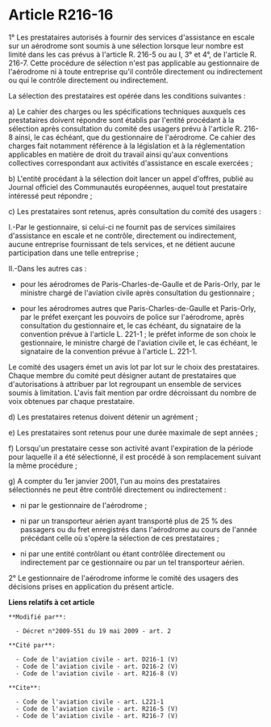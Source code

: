 # Article R216-16

1° Les prestataires autorisés à fournir des services d'assistance en escale sur un aérodrome sont soumis à une sélection
lorsque leur nombre est limité dans les cas prévus à l'article R. 216-5 ou au I, 3° et 4°, de l'article R. 216-7. Cette
procédure de sélection n'est pas applicable au gestionnaire de l'aérodrome ni à toute entreprise qu'il contrôle directement
ou indirectement ou qui le contrôle directement ou indirectement. 

La sélection des prestataires est opérée dans les conditions suivantes : 

a) Le cahier des charges ou les spécifications techniques auxquels ces prestataires doivent répondre sont établis par
l'entité procédant à la sélection après consultation du comité des usagers prévu à l'article R. 216-8 ainsi, le cas échéant,
que du gestionnaire de l'aérodrome. Ce cahier des charges fait notamment référence à la législation et à la réglementation
applicables en matière de droit du travail ainsi qu'aux conventions collectives correspondant aux activités d'assistance en
escale exercées ; 

b) L'entité procédant à la sélection doit lancer un appel d'offres, publié au Journal officiel des Communautés européennes,
auquel tout prestataire intéressé peut répondre ; 

c) Les prestataires sont retenus, après consultation du comité des usagers : 

I.-Par le gestionnaire, si celui-ci ne fournit pas de services similaires d'assistance en escale et ne contrôle, directement
ou indirectement, aucune entreprise fournissant de tels services, et ne détient aucune participation dans une telle
entreprise ; 

II.-Dans les autres cas :

- pour les aérodromes de Paris-Charles-de-Gaulle et de Paris-Orly, par le ministre chargé de l'aviation civile après
consultation du gestionnaire ;

- pour les aérodromes autres que Paris-Charles-de-Gaulle et Paris-Orly, par le préfet exerçant les pouvoirs de police sur
l'aérodrome, après consultation du gestionnaire et, le cas échéant, du signataire de la convention prévue à l'article L.
221-1 ; le préfet informe de son choix le gestionnaire, le ministre chargé de l'aviation civile et, le cas échéant, le
signataire de la convention prévue à l'article L. 221-1. 

Le comité des usagers émet un avis lot par lot sur le choix des prestataires. Chaque membre du comité peut désigner autant de
prestataires que d'autorisations à attribuer par lot regroupant un ensemble de services soumis à limitation. L'avis fait
mention par ordre décroissant du nombre de voix obtenues par chaque prestataire. 

d) Les prestataires retenus doivent détenir un agrément ; 

e) Les prestataires sont retenus pour une durée maximale de sept années ; 

f) Lorsqu'un prestataire cesse son activité avant l'expiration de la période pour laquelle il a été sélectionné, il est
procédé à son remplacement suivant la même procédure ; 

g) A compter du 1er janvier 2001, l'un au moins des prestataires sélectionnés ne peut être contrôlé directement ou
indirectement :

- ni par le gestionnaire de l'aérodrome ;

- ni par un transporteur aérien ayant transporté plus de 25 % des passagers ou du fret enregistrés dans l'aérodrome au cours
de l'année précédant celle où s'opère la sélection de ces prestataires ;

- ni par une entité contrôlant ou étant contrôlée directement ou indirectement par ce gestionnaire ou par un tel transporteur
aérien. 

2° Le gestionnaire de l'aérodrome informe le comité des usagers des décisions prises en application du présent article.

**Liens relatifs à cet article**

	**Modifié par**:

	  - Décret n°2009-551 du 19 mai 2009 - art. 2

	**Cité par**:

	  - Code de l'aviation civile - art. D216-1 (V)
	  - Code de l'aviation civile - art. D216-2 (V)
	  - Code de l'aviation civile - art. R216-8 (V)

	**Cite**:

	  - Code de l'aviation civile - art. L221-1
	  - Code de l'aviation civile - art. R216-5 (V)
	  - Code de l'aviation civile - art. R216-7 (V)
